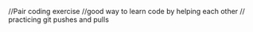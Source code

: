 //Pair coding exercise
//good way to learn code by helping each other
// practicing git pushes and pulls 
